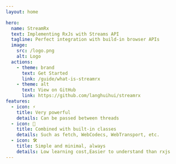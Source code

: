 ```yaml
---
layout: home

hero:
  name: StreamRx
  text: Implementing RxJs with Streams API
  tagline: Perfect integration with build-in browser APIs
  image:
    src: /logo.png
    alt: Logo
  actions:
    - theme: brand
      text: Get Started
      link: /guide/what-is-streamrx
    - theme: alt
      text: View on GitHub
      link: https://github.com/langhuihui/streamrx
features:
  - icon: ⚡️
    title: Very powerful
    details: Can be passed between threads
  - icon: 🖖
    title: Combined with built-in classes
    details: Such as fetch, WebCodecs, WebTransport, etc.
  - icon: 🛠️
    title: Simple and minimal, always
    details: Low learning cost,Easier to understand than rxjs
---
```

